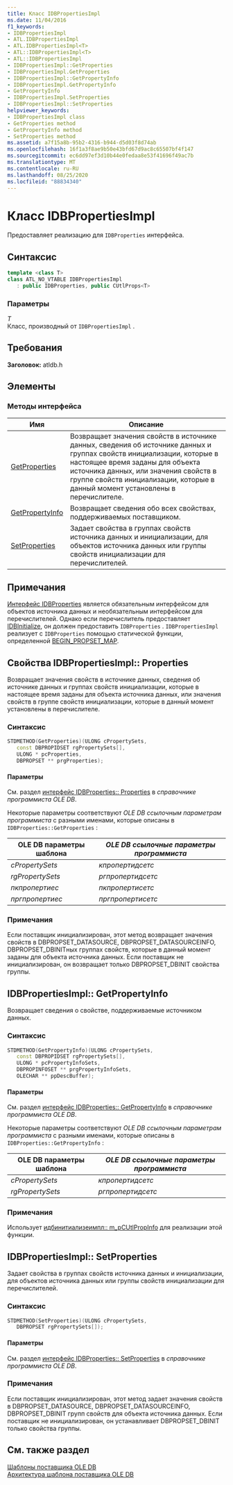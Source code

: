 ```yaml
---
title: Класс IDBPropertiesImpl
ms.date: 11/04/2016
f1_keywords:
- IDBPropertiesImpl
- ATL.IDBPropertiesImpl
- ATL.IDBPropertiesImpl<T>
- ATL::IDBPropertiesImpl<T>
- ATL::IDBPropertiesImpl
- IDBPropertiesImpl::GetProperties
- IDBPropertiesImpl.GetProperties
- IDBPropertiesImpl::GetPropertyInfo
- IDBPropertiesImpl.GetPropertyInfo
- GetPropertyInfo
- IDBPropertiesImpl.SetProperties
- IDBPropertiesImpl::SetProperties
helpviewer_keywords:
- IDBPropertiesImpl class
- GetProperties method
- GetPropertyInfo method
- SetProperties method
ms.assetid: a7f15a8b-95b2-4316-b944-d5d03f8d74ab
ms.openlocfilehash: 16f1a3f8ae9b50e43bfd67d9ac8c65507bf4f147
ms.sourcegitcommit: ec6dd97ef3d10b44e0fedaa8e53f41696f49ac7b
ms.translationtype: MT
ms.contentlocale: ru-RU
ms.lasthandoff: 08/25/2020
ms.locfileid: "88834340"
---
```

# <a name="idbpropertiesimpl-class"></a>Класс IDBPropertiesImpl

Предоставляет реализацию для `IDBProperties` интерфейса.

## <a name="syntax"></a>Синтаксис

```cpp
template <class T>
class ATL_NO_VTABLE IDBPropertiesImpl
   : public IDBProperties, public CUtlProps<T>
```

### <a name="parameters"></a>Параметры

*T*<br/>
Класс, производный от `IDBPropertiesImpl` .

## <a name="requirements"></a>Требования

**Заголовок:** atldb.h

## <a name="members"></a>Элементы

### <a name="interface-methods"></a>Методы интерфейса

| Имя | Описание |
|-|-|
|[GetProperties](#getproperties)|Возвращает значения свойств в источнике данных, сведения об источнике данных и группах свойств инициализации, которые в настоящее время заданы для объекта источника данных, или значения свойств в группе свойств инициализации, которые в данный момент установлены в перечислителе.|
|[GetPropertyInfo](#getpropertyinfo)|Возвращает сведения обо всех свойствах, поддерживаемых поставщиком.|
|[SetProperties](#setproperties)|Задает свойства в группах свойств источника данных и инициализации, для объектов источника данных или группы свойств инициализации для перечислителей.|

## <a name="remarks"></a>Примечания

[Интерфейс IDBProperties](/previous-versions/windows/desktop/ms719607(v=vs.85)) является обязательным интерфейсом для объектов источника данных и необязательным интерфейсом для перечислителей. Однако если перечислитель предоставляет [IDBInitialize](/previous-versions/windows/desktop/ms713706(v=vs.85)), он должен предоставить `IDBProperties` . `IDBPropertiesImpl` реализует с `IDBProperties` помощью статической функции, определенной [BEGIN_PROPSET_MAP](../../data/oledb/begin-propset-map.md).

## <a name="idbpropertiesimplgetproperties"></a><a name="getproperties"></a> Свойства IDBPropertiesImpl:: Properties

Возвращает значения свойств в источнике данных, сведения об источнике данных и группах свойств инициализации, которые в настоящее время заданы для объекта источника данных, или значения свойств в группе свойств инициализации, которые в данный момент установлены в перечислителе.

### <a name="syntax"></a>Синтаксис

```cpp
STDMETHOD(GetProperties)(ULONG cPropertySets,
   const DBPROPIDSET rgPropertySets[],
   ULONG * pcProperties,
   DBPROPSET ** prgProperties);
```

#### <a name="parameters"></a>Параметры

См. раздел [интерфейс IDBProperties:: Properties](/previous-versions/windows/desktop/ms714344(v=vs.85)) в *справочнике программиста OLE DB*.

Некоторые параметры соответствуют *OLE DB ссылочным параметрам программиста* с разными именами, которые описаны в `IDBProperties::GetProperties` :

|OLE DB параметры шаблона|*OLE DB ссылочные параметры программиста*|
|--------------------------------|------------------------------------------------|
|*cPropertySets*|*кпропертидсетс*|
|*rgPropertySets*|*ргпропертидсетс*|
|*пкпропертиес*|*пкпропертисетс*|
|*пргпропертиес*|*пргпропертисетс*|

### <a name="remarks"></a>Примечания

Если поставщик инициализирован, этот метод возвращает значения свойств в DBPROPSET_DATASOURCE, DBPROPSET_DATASOURCEINFO, DBPROPSET_DBINITных группах свойств, которые в данный момент заданы для объекта источника данных. Если поставщик не инициализирован, он возвращает только DBPROPSET_DBINIT свойства группы.

## <a name="idbpropertiesimplgetpropertyinfo"></a><a name="getpropertyinfo"></a> IDBPropertiesImpl:: GetPropertyInfo

Возвращает сведения о свойстве, поддерживаемые источником данных.

### <a name="syntax"></a>Синтаксис

```cpp
STDMETHOD(GetPropertyInfo)(ULONG cPropertySets,
   const DBPROPIDSET rgPropertySets[],
   ULONG * pcPropertyInfoSets,
   DBPROPINFOSET ** prgPropertyInfoSets,
   OLECHAR ** ppDescBuffer);
```

#### <a name="parameters"></a>Параметры

См. раздел [интерфейс IDBProperties:: GetPropertyInfo](/previous-versions/windows/desktop/ms718175(v=vs.85)) в *справочнике программиста OLE DB*.

Некоторые параметры соответствуют *OLE DB ссылочным параметрам программиста* с разными именами, которые описаны в `IDBProperties::GetPropertyInfo` :

|OLE DB параметры шаблона|*OLE DB ссылочные параметры программиста*|
|--------------------------------|------------------------------------------------|
|*cPropertySets*|*кпропертидсетс*|
|*rgPropertySets*|*ргпропертидсетс*|

### <a name="remarks"></a>Примечания

Использует [идбинитиализеимпл:: m_pCUtlPropInfo](../../data/oledb/idbinitializeimpl-m-pcutlpropinfo.md) для реализации этой функции.

## <a name="idbpropertiesimplsetproperties"></a><a name="setproperties"></a> IDBPropertiesImpl:: SetProperties

Задает свойства в группах свойств источника данных и инициализации, для объектов источника данных или группы свойств инициализации для перечислителей.

### <a name="syntax"></a>Синтаксис

```cpp
STDMETHOD(SetProperties)(ULONG cPropertySets,
   DBPROPSET rgPropertySets[]);
```

#### <a name="parameters"></a>Параметры

См. раздел [интерфейс IDBProperties:: SetProperties](/previous-versions/windows/desktop/ms723049(v=vs.85)) в *справочнике программиста OLE DB*.

### <a name="remarks"></a>Примечания

Если поставщик инициализирован, этот метод задает значения свойств в DBPROPSET_DATASOURCE, DBPROPSET_DATASOURCEINFO, DBPROPSET_DBINIT групп свойств для объекта источника данных. Если поставщик не инициализирован, он устанавливает DBPROPSET_DBINIT только свойства группы.

## <a name="see-also"></a>См. также раздел

[Шаблоны поставщика OLE DB](../../data/oledb/ole-db-provider-templates-cpp.md)<br/>
[Архитектура шаблона поставщика OLE DB](../../data/oledb/ole-db-provider-template-architecture.md)
